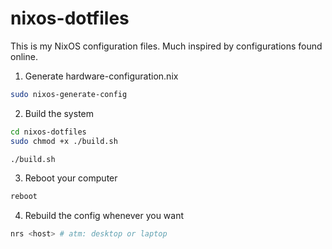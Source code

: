 # nixos-dotfiles

This is my NixOS configuration files. Much inspired by configurations found online.

1. Generate hardware-configuration.nix

```sh
sudo nixos-generate-config
```

2. Build the system

```sh
cd nixos-dotfiles
sudo chmod +x ./build.sh

./build.sh
```

3. Reboot your computer

```sh
reboot
```

4. Rebuild the config whenever you want

```sh
nrs <host> # atm: desktop or laptop
```
